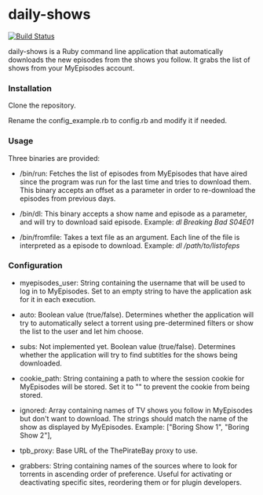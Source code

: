 # daily-shows

[![Build Status](https://travis-ci.org/guille/daily-shows.svg?branch=master)](https://travis-ci.org/guille/daily-shows)

daily-shows is a Ruby command line application that automatically downloads the new episodes from the shows you follow. It grabs the list of shows from your MyEpisodes account.

### Installation

Clone the repository.

Rename the config_example.rb to config.rb and modify it if needed.

### Usage

Three binaries are provided:

* /bin/run: Fetches the list of episodes from MyEpisodes that have aired since the program was run for the last time and tries to download them. This binary accepts an offset as a parameter in order to re-download the episodes from previous days.

* /bin/dl: This binary accepts a show name and episode as a parameter, and will try to download said episode. Example: *dl Breaking Bad S04E01*

* /bin/fromfile: Takes a text file as an argument. Each line of the file is interpreted as a episode to download. Example: *dl /path/to/listofeps*

### Configuration

* myepisodes_user: String containing the username that will be used to log in to MyEpisodes. Set to an empty string to have the application ask for it in each execution.

* auto: Boolean value (true/false). Determines whether the application will try to automatically select a torrent using pre-determined filters or show the list to the user and let him choose.

* subs: Not implemented yet. Boolean value (true/false). Determines whether the application will try to find subtitles for the shows being downloaded.

* cookie_path: String containing a path to where the session cookie for MyEpisodes will be stored. Set it to "" to prevent the cookie from being stored.

* ignored: Array containing names of TV shows you follow in MyEpisodes but don't want to download. The strings should match the name of the show as displayed by MyEpisodes. Example: ["Boring Show 1", "Boring Show 2"],

* tpb_proxy: Base URL of the ThePirateBay proxy to use.

* grabbers: String containing names of the sources where to look for torrents in ascending order of preference. Useful for activating or deactivating specific sites, reordering them or for plugin developers.